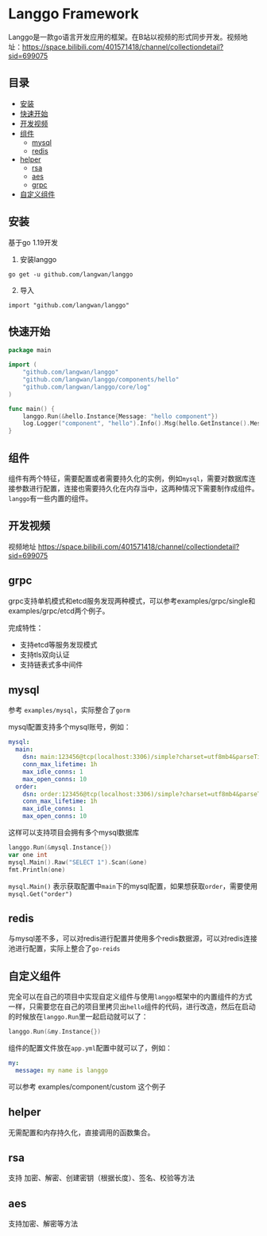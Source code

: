 # Langgo Framework

Langgo是一款go语言开发应用的框架。在B站以视频的形式同步开发。视频地址：https://space.bilibili.com/401571418/channel/collectiondetail?sid=699075

## 目录

 - [安装](#安装)
 - [快速开始](#快速开始)
 - [开发视频](#开发视频)
 - [组件](#组件)
   - [mysql](#mysql)
   - [redis](#redis)
 - [helper](#helper) 
   - [rsa](#rsa)
   - [aes](#aes)
   - [grpc](#grpc)
 - [自定义组件](#自定义组件)
## 安装

基于go 1.19开发

1. 安装langgo
```
go get -u github.com/langwan/langgo
```

2. 导入

```
import "github.com/langwan/langgo"
```

## 快速开始

```go
package main

import (
	"github.com/langwan/langgo"
	"github.com/langwan/langgo/components/hello"
	"github.com/langwan/langgo/core/log"
)

func main() {
	langgo.Run(&hello.Instance{Message: "hello component"})
	log.Logger("component", "hello").Info().Msg(hello.GetInstance().Message)
}
```

## 组件

组件有两个特征，需要配置或者需要持久化的实例，例如`mysql`，需要对数据库连接参数进行配置，连接也需要持久化在内存当中，这两种情况下需要制作成组件。`langgo`有一些内置的组件。


## 开发视频

视频地址 https://space.bilibili.com/401571418/channel/collectiondetail?sid=699075

## grpc

grpc支持单机模式和etcd服务发现两种模式，可以参考examples/grpc/single和examples/grpc/etcd两个例子。

完成特性：

* 支持etcd等服务发现模式
* 支持tls双向认证
* 支持链表式多中间件

## mysql

参考 `examples/mysql`，实际整合了`gorm`

mysql配置支持多个mysql账号，例如：

```yaml
mysql:
  main:
    dsn: main:123456@tcp(localhost:3306)/simple?charset=utf8mb4&parseTime=True&loc=Local
    conn_max_lifetime: 1h
    max_idle_conns: 1
    max_open_conns: 10
  order:
    dsn: order:123456@tcp(localhost:3306)/simple?charset=utf8mb4&parseTime=True&loc=Local
    conn_max_lifetime: 1h
    max_idle_conns: 1
    max_open_conns: 10

```

这样可以支持项目会拥有多个mysql数据库

```go
langgo.Run(&mysql.Instance{})
var one int
mysql.Main().Raw("SELECT 1").Scan(&one)
fmt.Println(one)
```

`mysql.Main()` 表示获取配置中`main`下的mysql配置，如果想获取`order`，需要使用 `mysql.Get("order")`

## redis

与mysql差不多，可以对redis进行配置并使用多个redis数据源，可以对redis连接池进行配置，实际上整合了`go-reids`

## 自定义组件

完全可以在自己的项目中实现自定义组件与使用`langgo`框架中的内置组件的方式一样，只需要您在自己的项目里拷贝出`hello`组件的代码，进行改造，然后在启动的时候放在`langgo.Run`里一起启动就可以了：

```go
langgo.Run(&my.Instance{})
```

组件的配置文件放在`app.yml`配置中就可以了，例如：
```yaml
my:
  message: my name is langgo
```

可以参考 examples/component/custom 这个例子

## helper

无需配置和内存持久化，直接调用的函数集合。

## rsa

支持 加密、解密、创建密钥（根据长度）、签名、校验等方法

## aes 

支持加密、解密等方法

